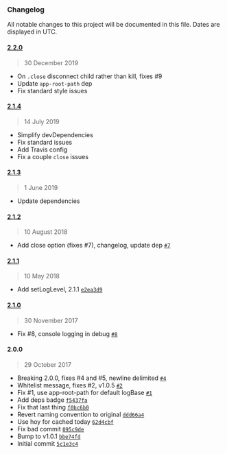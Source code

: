 ### Changelog

All notable changes to this project will be documented in this file. Dates are displayed in UTC.

#### [2.2.0](https://github.com/doesdev/bock/compare/2.1.4...2.2.0)

> 30 December 2019

- On `.close` disconnect child rather than kill, fixes #9
- Update `app-root-path` dep
- Fix standard style issues

#### [2.1.4](https://github.com/doesdev/bock/compare/2.1.3...2.1.4)

> 14 July 2019

- Simplify devDependencies
- Fix standard issues
- Add Travis config
- Fix a couple `close` issues

#### [2.1.3](https://github.com/doesdev/bock/compare/2.1.2...2.1.3)

> 1 June 2019

- Update dependencies

#### [2.1.2](https://github.com/doesdev/bock/compare/2.1.1...2.1.2)

> 10 August 2018

- Add close option (fixes #7), changelog, update dep [`#7`](https://github.com/doesdev/bock/issues/7)

#### [2.1.1](https://github.com/doesdev/bock/compare/2.1.0...2.1.1)

> 10 May 2018

- Add setLogLevel, 2.1.1 [`e2ea3d9`](https://github.com/doesdev/bock/commit/e2ea3d96f7c3ad821e8214fea880db5e454019b0)

#### [2.1.0](https://github.com/doesdev/bock/compare/2.0.0...2.1.0)

> 30 November 2017

- Fix #8, console logging in debug [`#8`](https://github.com/doesdev/bock/issues/8)

#### 2.0.0

> 29 October 2017

- Breaking 2.0.0, fixes #4 and #5, newline delimited [`#4`](https://github.com/doesdev/bock/issues/4)
- Whitelist message, fixes #2, v1.0.5 [`#2`](https://github.com/doesdev/bock/issues/2)
- Fix #1, use app-root-path for default logBase [`#1`](https://github.com/doesdev/bock/issues/1)
- Add deps badge [`f5437fa`](https://github.com/doesdev/bock/commit/f5437fa4390162dff012d477bdbc8993d368826f)
- Fix that last thing [`f0bc6b0`](https://github.com/doesdev/bock/commit/f0bc6b0c8249008bc67ed60040e2e59803241472)
- Revert naming convention to original [`ddd66a4`](https://github.com/doesdev/bock/commit/ddd66a44384fda25eba751a4740d2a046935bad0)
- Use hoy for cached today [`62d4cbf`](https://github.com/doesdev/bock/commit/62d4cbfa3e9ba800cc8450a99b91a8f4310de4a7)
- Fix bad commit [`095c9de`](https://github.com/doesdev/bock/commit/095c9dee08e67a72ba7ef4a012f2264b9f7bb0d1)
- Bump to v1.0.1 [`bbe74fd`](https://github.com/doesdev/bock/commit/bbe74fde95c49ba855196eae3181f7d51b853f92)
- Initial commit [`5c1e3c4`](https://github.com/doesdev/bock/commit/5c1e3c46d8defcd3c1cc6a300087d8f07726273b)
